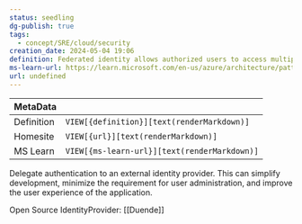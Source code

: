 ```yaml
---
status: seedling
dg-publish: true
tags:
  - concept/SRE/cloud/security
creation_date: 2024-05-04 19:06
definition: Federated identity allows authorized users to access multiple applications and domains using a single set of credentials. It links a user’s identity across multiple identity management systems so they can access different applications securely and efficiently.
ms-learn-url: https://learn.microsoft.com/en-us/azure/architecture/patterns/federated-identity
url: undefined
---
```


| MetaData   |                                              |
| ---------- | -------------------------------------------- |
| Definition | `VIEW[{definition}][text(renderMarkdown)]`   |
| Homesite   | `VIEW[{url}][text(renderMarkdown)]`          |
| MS Learn   | `VIEW[{ms-learn-url}][text(renderMarkdown)]` |

Delegate authentication to an external identity provider. This can simplify development, minimize the requirement for user administration, and improve the user experience of the application.

Open Source IdentityProvider:  [[Duende]]
